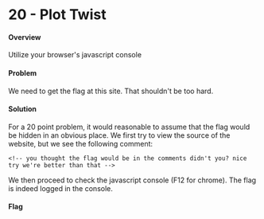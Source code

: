 # 20 - Plot Twist

#### Overview

Utilize your browser's javascript console

#### Problem

We need to get the flag at this site. That shouldn't be too hard.

#### Solution

For a 20 point problem, it would reasonable to assume that the flag would be hidden in an obvious place.  We first try to view the source of the website, but we see the following comment:

    <!-- you thought the flag would be in the comments didn't you? nice try we're better than that -->

We then proceed to check the javascript console (F12 for chrome).  The flag is indeed logged in the console.

#### Flag

